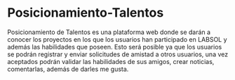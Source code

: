 # Posicionamiento-Talentos
Posicionamiento de Talentos es una plataforma web donde se darán a conocer los proyectos en los que los usuarios han participado en LABSOL y además las habilidades que poseen. Esto será posible ya que los usuarios se podrán registrar y enviar solicitudes de amistad a otros usuarios, una vez aceptados podrán validar las habilidades de sus amigos, crear noticias, comentarlas, además de darles me gusta.
